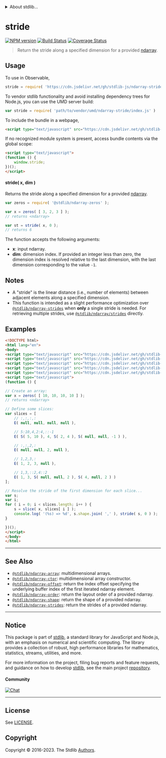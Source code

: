 <!--

@license Apache-2.0

Copyright (c) 2023 The Stdlib Authors.

Licensed under the Apache License, Version 2.0 (the "License");
you may not use this file except in compliance with the License.
You may obtain a copy of the License at

   http://www.apache.org/licenses/LICENSE-2.0

Unless required by applicable law or agreed to in writing, software
distributed under the License is distributed on an "AS IS" BASIS,
WITHOUT WARRANTIES OR CONDITIONS OF ANY KIND, either express or implied.
See the License for the specific language governing permissions and
limitations under the License.

-->


<details>
  <summary>
    About stdlib...
  </summary>
  <p>We believe in a future in which the web is a preferred environment for numerical computation. To help realize this future, we've built stdlib. stdlib is a standard library, with an emphasis on numerical and scientific computation, written in JavaScript (and C) for execution in browsers and in Node.js.</p>
  <p>The library is fully decomposable, being architected in such a way that you can swap out and mix and match APIs and functionality to cater to your exact preferences and use cases.</p>
  <p>When you use stdlib, you can be absolutely certain that you are using the most thorough, rigorous, well-written, studied, documented, tested, measured, and high-quality code out there.</p>
  <p>To join us in bringing numerical computing to the web, get started by checking us out on <a href="https://github.com/stdlib-js/stdlib">GitHub</a>, and please consider <a href="https://opencollective.com/stdlib">financially supporting stdlib</a>. We greatly appreciate your continued support!</p>
</details>

# stride

[![NPM version][npm-image]][npm-url] [![Build Status][test-image]][test-url] [![Coverage Status][coverage-image]][coverage-url] <!-- [![dependencies][dependencies-image]][dependencies-url] -->

> Return the stride along a specified dimension for a provided [ndarray][@stdlib/ndarray/ctor].

<!-- Section to include introductory text. Make sure to keep an empty line after the intro `section` element and another before the `/section` close. -->

<section class="intro">

</section>

<!-- /.intro -->

<!-- Package usage documentation. -->



<section class="usage">

## Usage

To use in Observable,

```javascript
stride = require( 'https://cdn.jsdelivr.net/gh/stdlib-js/ndarray-stride@v0.1.0-umd/browser.js' )
```

To vendor stdlib functionality and avoid installing dependency trees for Node.js, you can use the UMD server build:

```javascript
var stride = require( 'path/to/vendor/umd/ndarray-stride/index.js' )
```

To include the bundle in a webpage,

```html
<script type="text/javascript" src="https://cdn.jsdelivr.net/gh/stdlib-js/ndarray-stride@v0.1.0-umd/browser.js"></script>
```

If no recognized module system is present, access bundle contents via the global scope:

```html
<script type="text/javascript">
(function () {
    window.stride;
})();
</script>
```

#### stride( x, dim )

Returns the stride along a specified dimension for a provided [ndarray][@stdlib/ndarray/ctor].

```javascript
var zeros = require( '@stdlib/ndarray-zeros' );

var x = zeros( [ 3, 2, 3 ] );
// returns <ndarray>

var st = stride( x, 0 );
// returns 6
```

The function accepts the following arguments:

-   **x**: input ndarray.
-   **dim**: dimension index. If provided an integer less than zero, the dimension index is resolved relative to the last dimension, with the last dimension corresponding to the value `-1`.

</section>

<!-- /.usage -->

<!-- Package usage notes. Make sure to keep an empty line after the `section` element and another before the `/section` close. -->

<section class="notes">

## Notes

-   A "stride" is the linear distance (i.e., number of elements) between adjacent elements along a specified dimension.
-   This function is intended as a slight performance optimization over [`@stdlib/ndarray-strides`][@stdlib/ndarray/strides] when **only** a single stride is needed. For retrieving multiple strides, use [`@stdlib/ndarray/strides`][@stdlib/ndarray/strides] directly.

</section>

<!-- /.notes -->

<!-- Package usage examples. -->

<section class="examples">

## Examples

<!-- eslint no-undef: "error" -->

<!-- eslint-disable new-cap -->

```html
<!DOCTYPE html>
<html lang="en">
<body>
<script type="text/javascript" src="https://cdn.jsdelivr.net/gh/stdlib-js/ndarray-zeros@umd/browser.js"></script>
<script type="text/javascript" src="https://cdn.jsdelivr.net/gh/stdlib-js/ndarray-slice@umd/browser.js"></script>
<script type="text/javascript" src="https://cdn.jsdelivr.net/gh/stdlib-js/slice-multi@umd/browser.js"></script>
<script type="text/javascript" src="https://cdn.jsdelivr.net/gh/stdlib-js/slice-ctor@umd/browser.js"></script>
<script type="text/javascript" src="https://cdn.jsdelivr.net/gh/stdlib-js/ndarray-stride@v0.1.0-umd/browser.js"></script>
<script type="text/javascript">
(function () {

// Create an array:
var x = zeros( [ 10, 10, 10, 10 ] );
// returns <ndarray>

// Define some slices:
var slices = [
    // :,:,:,:
    E( null, null, null, null ),

    // 5:10,4,2:4,::-1
    E( S( 5, 10 ), 4, S( 2, 4 ), S( null, null, -1 ) ),

    // :,:,2,:
    E( null, null, 2, null ),

    // 1,2,3,:
    E( 1, 2, 3, null ),

    // 1,3,::2,4::2
    E( 1, 3, S( null, null, 2 ), S( 4, null, 2 ) )
];

// Resolve the stride of the first dimension for each slice...
var s;
var i;
for ( i = 0; i < slices.length; i++ ) {
    s = slice( x, slices[ i ] );
    console.log( '(%s) => %d', s.shape.join( ',' ), stride( s, 0 ) );
}

})();
</script>
</body>
</html>
```

</section>

<!-- /.examples -->

<!-- Section to include cited references. If references are included, add a horizontal rule *before* the section. Make sure to keep an empty line after the `section` element and another before the `/section` close. -->

<section class="references">

</section>

<!-- /.references -->

<!-- Section for related `stdlib` packages. Do not manually edit this section, as it is automatically populated. -->

<section class="related">

* * *

## See Also

-   <span class="package-name">[`@stdlib/ndarray-array`][@stdlib/ndarray/array]</span><span class="delimiter">: </span><span class="description">multidimensional arrays.</span>
-   <span class="package-name">[`@stdlib/ndarray-ctor`][@stdlib/ndarray/ctor]</span><span class="delimiter">: </span><span class="description">multidimensional array constructor.</span>
-   <span class="package-name">[`@stdlib/ndarray-offset`][@stdlib/ndarray/offset]</span><span class="delimiter">: </span><span class="description">return the index offset specifying the underlying buffer index of the first iterated ndarray element.</span>
-   <span class="package-name">[`@stdlib/ndarray-order`][@stdlib/ndarray/order]</span><span class="delimiter">: </span><span class="description">return the layout order of a provided ndarray.</span>
-   <span class="package-name">[`@stdlib/ndarray-shape`][@stdlib/ndarray/shape]</span><span class="delimiter">: </span><span class="description">return the shape of a provided ndarray.</span>
-   <span class="package-name">[`@stdlib/ndarray-strides`][@stdlib/ndarray/strides]</span><span class="delimiter">: </span><span class="description">return the strides of a provided ndarray.</span>

</section>

<!-- /.related -->

<!-- Section for all links. Make sure to keep an empty line after the `section` element and another before the `/section` close. -->


<section class="main-repo" >

* * *

## Notice

This package is part of [stdlib][stdlib], a standard library for JavaScript and Node.js, with an emphasis on numerical and scientific computing. The library provides a collection of robust, high performance libraries for mathematics, statistics, streams, utilities, and more.

For more information on the project, filing bug reports and feature requests, and guidance on how to develop [stdlib][stdlib], see the main project [repository][stdlib].

#### Community

[![Chat][chat-image]][chat-url]

---

## License

See [LICENSE][stdlib-license].


## Copyright

Copyright &copy; 2016-2023. The Stdlib [Authors][stdlib-authors].

</section>

<!-- /.stdlib -->

<!-- Section for all links. Make sure to keep an empty line after the `section` element and another before the `/section` close. -->

<section class="links">

[npm-image]: http://img.shields.io/npm/v/@stdlib/ndarray-stride.svg
[npm-url]: https://npmjs.org/package/@stdlib/ndarray-stride

[test-image]: https://github.com/stdlib-js/ndarray-stride/actions/workflows/test.yml/badge.svg?branch=v0.1.0
[test-url]: https://github.com/stdlib-js/ndarray-stride/actions/workflows/test.yml?query=branch:v0.1.0

[coverage-image]: https://img.shields.io/codecov/c/github/stdlib-js/ndarray-stride/main.svg
[coverage-url]: https://codecov.io/github/stdlib-js/ndarray-stride?branch=main

<!--

[dependencies-image]: https://img.shields.io/david/stdlib-js/ndarray-stride.svg
[dependencies-url]: https://david-dm.org/stdlib-js/ndarray-stride/main

-->

[chat-image]: https://img.shields.io/gitter/room/stdlib-js/stdlib.svg
[chat-url]: https://app.gitter.im/#/room/#stdlib-js_stdlib:gitter.im

[stdlib]: https://github.com/stdlib-js/stdlib

[stdlib-authors]: https://github.com/stdlib-js/stdlib/graphs/contributors

[umd]: https://github.com/umdjs/umd
[es-module]: https://developer.mozilla.org/en-US/docs/Web/JavaScript/Guide/Modules

[deno-url]: https://github.com/stdlib-js/ndarray-stride/tree/deno
[umd-url]: https://github.com/stdlib-js/ndarray-stride/tree/umd
[esm-url]: https://github.com/stdlib-js/ndarray-stride/tree/esm
[branches-url]: https://github.com/stdlib-js/ndarray-stride/blob/main/branches.md

[stdlib-license]: https://raw.githubusercontent.com/stdlib-js/ndarray-stride/main/LICENSE

[@stdlib/ndarray/ctor]: https://github.com/stdlib-js/ndarray-ctor/tree/umd

[@stdlib/ndarray/strides]: https://github.com/stdlib-js/ndarray-strides/tree/umd

<!-- <related-links> -->

[@stdlib/ndarray/array]: https://github.com/stdlib-js/ndarray-array/tree/umd

[@stdlib/ndarray/offset]: https://github.com/stdlib-js/ndarray-offset/tree/umd

[@stdlib/ndarray/order]: https://github.com/stdlib-js/ndarray-order/tree/umd

[@stdlib/ndarray/shape]: https://github.com/stdlib-js/ndarray-shape/tree/umd

<!-- </related-links> -->

</section>

<!-- /.links -->
